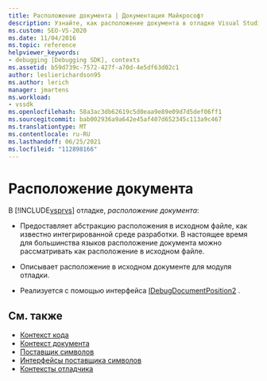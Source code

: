 ```yaml
---
title: Расположение документа | Документация Майкрософт
description: Узнайте, как расположение документа в отладке Visual Studio предоставляет абстракцию расположения в исходном файле, как известно интегрированной среде разработки.
ms.custom: SEO-VS-2020
ms.date: 11/04/2016
ms.topic: reference
helpviewer_keywords:
- debugging [Debugging SDK], contexts
ms.assetid: b59d739c-7572-427f-a70d-4e5df63d02c1
author: leslierichardson95
ms.author: lerich
manager: jmartens
ms.workload:
- vssdk
ms.openlocfilehash: 58a3ac3db62619c5d0eaa9e89e09d7d5def06ff1
ms.sourcegitcommit: bab002936a9a642e45af407d652345c113a9c467
ms.translationtype: MT
ms.contentlocale: ru-RU
ms.lasthandoff: 06/25/2021
ms.locfileid: "112898166"
---
```

# <a name="document-position"></a>Расположение документа
В [!INCLUDE[vsprvs](../../code-quality/includes/vsprvs_md.md)] отладке, *расположение документа*:

- Предоставляет абстракцию расположения в исходном файле, как известно интегрированной среде разработки. В настоящее время для большинства языков расположение документа можно рассматривать как расположение в исходном файле.

- Описывает расположение в исходном документе для модуля отладки.

- Реализуется с помощью интерфейса [IDebugDocumentPosition2](../../extensibility/debugger/reference/idebugdocumentposition2.md) .

## <a name="see-also"></a>См. также
- [Контекст кода](../../extensibility/debugger/code-context.md)
- [Контекст документа](../../extensibility/debugger/document-context.md)
- [Поставщик символов](../../extensibility/debugger/symbol-provider.md)
- [Интерфейсы поставщика символов](../../extensibility/debugger/reference/symbol-provider-interfaces.md)
- [Контексты отладчика](../../extensibility/debugger/debugger-contexts.md)
